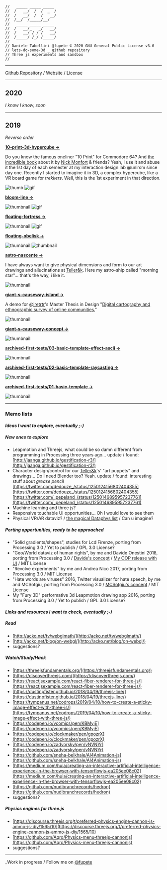 ```
//   _____ _____ _____  
//  /   __/  /  /  _  /    
//  /   __/  /  /   __/  
//  /__/  /_____/__/     
//   _____ _____ _____  
//  /   __/_   _/   __/  
//  /   __/ / / /   __/  
//  /_____/ /_/ /_____/    
//                       
// Daniele Tabellini @fupete © 2020 GNU General Public License v3.0
// lets-do-some-3d _ github repository
// Three js experiments and sandbox
//
```
-----

[Github Repository](https://github.com/Fupete/lets-do-some-3d) / [Website](https://fupete.github.io/lets-do-some-3d/) / [License](https://github.com/Fupete/lets-do-some-3d/blob/master/LICENSE)

-----

## 2020
_I know I know, soon_

-----

## 2019
_Reverse order_

**[10-print-3d-hypercube &rarr;](./10-print-3d-hypercube)**

Do you know the famous oneliner "10 Print" for Commodore 64? And [the incredible book](https://10print.org/) about it by [Nick Monfort](https://nickm.com/) & friends? Yeah, I use it and abuse it the 1st day of each semester at my interaction design lab @unirsm since day one. Recently I started to imagine it in 3D, a complex hypercube, like a VR board game for _trekkers_. Well, this is the 1st experiment in that direction.

![thumb](./10-print-3d-hypercube/10-print-3d-hypercube-320.png) ![gif](./10-print-3d-hypercube/10-print-3d-hypercube.gif)


**[bloom-line &rarr;](./bloom-line)**

![thumbnail](./bloom-line/bloom-line-320.png) ![gif](./bloom-line/bloom-line.gif)


**[floating-fortress &rarr;](./floating-fortress)**

![thumbnail](./floating-fortress/floating-fortress-320.png) ![gif](./floating-fortress/floating-fortress.gif)

**[floating-obelisk &rarr;](./floating-obelisk)**

![thumbnail](./floating-obelisk/floating-obelisk-320.png) ![thumbnail](./floating-obelisk/floating-obelisk.gif)

**[astro-nascente &rarr;](./astro-nascente)**

I have always want to give physical dimensions and form to our art drawings and allucinations at  [Teller&k](https://tellerk.com/drawings). Here my astro-ship called "morning star"... that's the way, i like it.

![thumbnail](./astro-nascente/astro-nascente.png)

**[giant-s-causeway-island &rarr;](./giant-s-causeway-island)**

A demo for [@iretrtr](https://iretrtr.github.io/)'s Master Thesis in Design "[Digital cartography and ethnographic survey of online communities.](https://github.com/iretrtr/online-community-maps)"

![thumbnail](./giant-s-causeway-island/giant-s-causeway-island.png)

**[giant-s-causeway-concept &rarr;](./giant-s-causeway-concept)**

![thumbnail](./giant-s-causeway-concept/giant-s-causeway-concept.png)

**[archived-first-tests/03-basic-template-effect-ascii &rarr;](./archived-first-tests/03-basic-template-effect-ascii)**

![thumbnail](./archived-first-tests/03-basic-template-effect-ascii/03-basic-template-effect-ascii.png)

**[archived-first-tests/02-basic-template-raycasting &rarr;](./archived-first-tests/02-basic-template-raycasting)**

![thumbnail](./archived-first-tests/02-basic-template-raycasting/02-basic-template-raycasting.png)

**[archived-first-tests/01-basic-template &rarr;](./archived-first-tests/01-basic-template)**

![thumbnail](./archived-first-tests/01-basic-template/01-basic-template.png)

------

### Memo lists

#### _Ideas I want to explore, eventually ;-)_

##### New ones to explore
- Leapmotion and Threejs, what could be so damn different from programming in Processing three years ago... update / found: [http://jaanga.github.io/gestification-r3/](http://jaanga.github.io/gestification-r3/)
- Character design/control for our [Teller&k](https://tellerk.com)'s' "art puppets" and drawings... Do I need Blender too? Yeah. update / found: interesting stuff about _grease pencil_ [https://twitter.com/dedouze_/status/1250124156802404355](https://twitter.com/dedouze_/status/1250124156802404355) [https://twitter.com/_pepeland_/status/1250146895957237761](https://twitter.com/_pepeland_/status/1250146895957237761)
- Machine learning and three js?
- Responsive touchable UI opportunities... Oh I would love to see them
- Physical VR/AR dataviz? / [the magical Dataphys list](http://dataphys.org/list/) / Can u imagine?

##### Porting opportunities, ready to be approached
- "Solid gradients/shapes", studies for Lcd Firenze, porting from Processing 3.0 / Yet to publish / GPL 3.0 License?  
- "Geo/World dataviz of human rights", by me and Davide Onestini 2018, porting from Processing 3.0 / [Davide's concept](https://github.com/dsii-2017-unirsm/dsii-2017-archive/tree/master/davideonestini/making-visible) / [My OOP release with UI](https://github.com/dsii-2018-unirsm/archive/tree/master/2018/openday/opendayP3dOOP) / MIT License
- "Revolve experiments" by me and Andrea Nico 2017, porting from Processing 3.0 / MIT License
- "Hate words are viruses" 2016, Twitter visualizer for hate speech, by me and MCSotgiu, porting from Processing 3.0 / [MCSotgiu's concept](https://github.com/dsii-2016-unirsm/dsii-2016-archive/tree/master/MCSotgiu/Making-Visible) / MIT License
- My "Fury 3D" performative 3d Leapmotion drawing app 2016, porting from Processing 3.0 / Yet to publish / GPL 3.0 License?


#### _Links and resources I want to check, eventually ;-)_

##### Read
- [http://acko.net/tv/webglmath/](http://acko.net/tv/webglmath/)
- [http://acko.net/blog/on-webgl/](http://acko.net/blog/on-webgl/)
- suggestions?

##### Watch/Study/Hack
- [https://threejsfundamentals.org/](https://threejsfundamentals.org/)
- [https://discoverthreejs.com/](https://discoverthreejs.com/)
- [https://reactjsexample.com/react-fiber-renderer-for-three-js/](https://reactjsexample.com/react-fiber-renderer-for-three-js/)
- [https://dustinpfister.github.io/2018/04/19/threejs-line/](https://dustinpfister.github.io/2018/04/19/threejs-line/)
- [https://tympanus.net/codrops/2019/04/10/how-to-create-a-sticky-image-effect-with-three-js/](https://tympanus.net/codrops/2019/04/10/how-to-create-a-sticky-image-effect-with-three-js/)
- [https://codepen.io/vcomics/pen/KBMyjE](https://codepen.io/vcomics/pen/KBMyjE)
- [https://codepen.io/clockmaker/pen/gpozrX](https://codepen.io/clockmaker/pen/gpozrX)
- [https://codepen.io/zadvorsky/pen/vNVNYr](https://codepen.io/zadvorsky/pen/vNVNYr)
- [https://github.com/sneha-belkhale/AI4Animation-js](https://github.com/sneha-belkhale/AI4Animation-js)
- [https://medium.com/huia/creating-an-interactive-artificial-intelligence-experience-in-the-browser-with-tensorflowjs-ea205ee08c02](https://medium.com/huia/creating-an-interactive-artificial-intelligence-experience-in-the-browser-with-tensorflowjs-ea205ee08c02)
- [https://github.com/nudibranchrecords/hedron](https://github.com/nudibranchrecords/hedron)
- suggestions?

##### Physics engines for three.js
- [https://discourse.threejs.org/t/preferred-physics-engine-cannon-js-ammo-js-diy/1565/10](https://discourse.threejs.org/t/preferred-physics-engine-cannon-js-ammo-js-diy/1565/10)
- [https://github.com/Aqro/Physics-menu-threejs-cannonjs](https://github.com/Aqro/Physics-menu-threejs-cannonjs)
- suggestions?

------

_Work in progress / Follow me on [@fupete](https://twitter.com/fupete)
